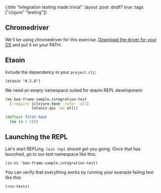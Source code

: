 {:title "Integration testing made trivial"
 :layout :post
 :draft? true
 :tags  ["clojure" "testing"]}

## Chromedriver
We'll be using chromedriver for this exercise. [Download the driver for your OS](https://sites.google.com/a/chromium.org/chromedriver/)
and put it on your PATH.

## Etaoin
Include the dependency in your `project.clj`:

`[etaoin "0.2.8"]`

We need an empty namespace suited for etaoin REPL development:

```clojure
(ns kee-frame-sample.integration-test
  (:require [clojure.test :refer :all]
            [etaoin.api :as et]))

(deftest first-test
  (is (= 1 2)))
```

## Launching the REPL
Let's start REPLing. `lein repl` should get you going. Once that has launched, go to our test namespace like this:

`(in-ns 'kee-frame-sample.integration-test)`

You can verify that everything works by running your example failing test like this:

`(run-tests)`